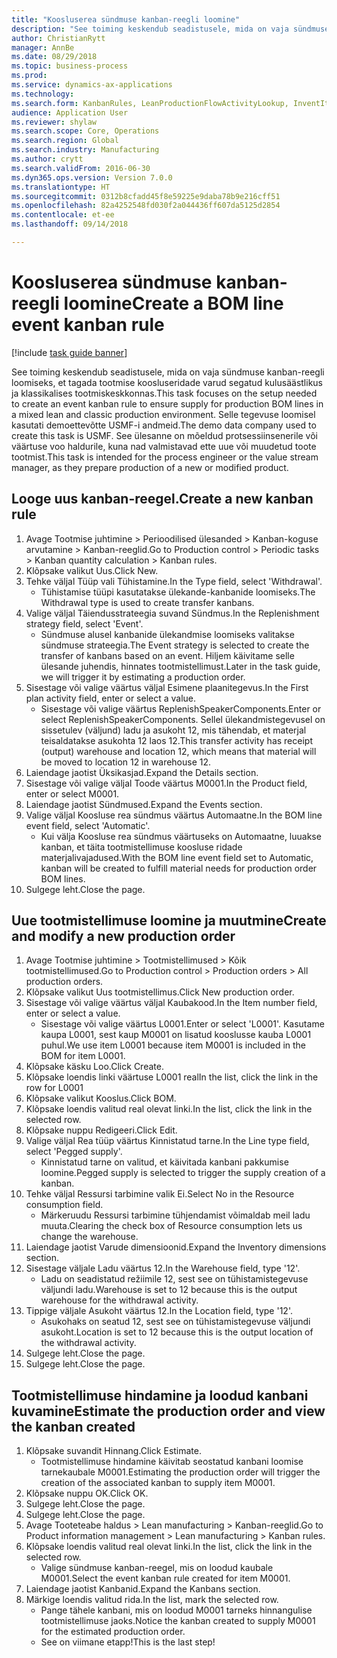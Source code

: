 ```yaml
--- 
title: "Koosluserea sündmuse kanban-reegli loomine"
description: "See toiming keskendub seadistusele, mida on vaja sündmuse kanban-reegli loomiseks, et tagada tootmise koosluseridade varud segatud kulusäästlikus ja klassikalises tootmiskeskkonnas."
author: ChristianRytt
manager: AnnBe
ms.date: 08/29/2018
ms.topic: business-process
ms.prod: 
ms.service: dynamics-ax-applications
ms.technology: 
ms.search.form: KanbanRules, LeanProductionFlowActivityLookup, InventItemIdLookupSimple, ProdTableListPage, ProdTableCreate, InventItemIdLookupPurchase, ProdTable, ProdBOM, ProdParmCostEstimation
audience: Application User
ms.reviewer: shylaw
ms.search.scope: Core, Operations
ms.search.region: Global
ms.search.industry: Manufacturing
ms.author: crytt
ms.search.validFrom: 2016-06-30
ms.dyn365.ops.version: Version 7.0.0
ms.translationtype: HT
ms.sourcegitcommit: 0312b8cfadd45f8e59225e9daba78b9e216cff51
ms.openlocfilehash: 82a4252548fd030f2a044436ff607da5125d2854
ms.contentlocale: et-ee
ms.lasthandoff: 09/14/2018

---
```

# <a name="create-a-bom-line-event-kanban-rule"></a><span data-ttu-id="e75ef-103">Koosluserea sündmuse kanban-reegli loomine</span><span class="sxs-lookup"><span data-stu-id="e75ef-103">Create a BOM line event kanban rule</span></span>

[!include [task guide banner](../../includes/task-guide-banner.md)]

<span data-ttu-id="e75ef-104">See toiming keskendub seadistusele, mida on vaja sündmuse kanban-reegli loomiseks, et tagada tootmise koosluseridade varud segatud kulusäästlikus ja klassikalises tootmiskeskkonnas.</span><span class="sxs-lookup"><span data-stu-id="e75ef-104">This task focuses on the setup needed to create an event kanban rule to ensure supply for production BOM lines in a mixed lean and classic production environment.</span></span> <span data-ttu-id="e75ef-105">Selle tegevuse loomisel kasutati demoettevõtte USMF-i andmeid.</span><span class="sxs-lookup"><span data-stu-id="e75ef-105">The demo data company used to create this task is USMF.</span></span> <span data-ttu-id="e75ef-106">See ülesanne on mõeldud protsessiinsenerile või väärtuse voo haldurile, kuna nad valmistavad ette uue või muudetud toote tootmist.</span><span class="sxs-lookup"><span data-stu-id="e75ef-106">This task is intended for the process engineer or the value stream manager, as they prepare production of a new or modified product.</span></span>


## <a name="create-a-new-kanban-rule"></a><span data-ttu-id="e75ef-107">Looge uus kanban-reegel.</span><span class="sxs-lookup"><span data-stu-id="e75ef-107">Create a new kanban rule</span></span>
1. <span data-ttu-id="e75ef-108">Avage Tootmise juhtimine > Perioodilised ülesanded > Kanban-koguse arvutamine > Kanban-reeglid.</span><span class="sxs-lookup"><span data-stu-id="e75ef-108">Go to Production control > Periodic tasks > Kanban quantity calculation > Kanban rules.</span></span>
2. <span data-ttu-id="e75ef-109">Klõpsake valikut Uus.</span><span class="sxs-lookup"><span data-stu-id="e75ef-109">Click New.</span></span>
3. <span data-ttu-id="e75ef-110">Tehke väljal Tüüp vali Tühistamine.</span><span class="sxs-lookup"><span data-stu-id="e75ef-110">In the Type field, select 'Withdrawal'.</span></span>
    * <span data-ttu-id="e75ef-111">Tühistamise tüüpi kasutatakse ülekande-kanbanide loomiseks.</span><span class="sxs-lookup"><span data-stu-id="e75ef-111">The Withdrawal type is used to create transfer kanbans.</span></span>  
4. <span data-ttu-id="e75ef-112">Valige väljal Täiendusstrateegia suvand Sündmus.</span><span class="sxs-lookup"><span data-stu-id="e75ef-112">In the Replenishment strategy field, select 'Event'.</span></span>
    * <span data-ttu-id="e75ef-113">Sündmuse alusel kanbanide ülekandmise loomiseks valitakse sündmuse strateegia.</span><span class="sxs-lookup"><span data-stu-id="e75ef-113">The Event strategy is selected to create the transfer of kanbans based on an event.</span></span> <span data-ttu-id="e75ef-114">Hiljem käivitame selle ülesande juhendis, hinnates tootmistellimust.</span><span class="sxs-lookup"><span data-stu-id="e75ef-114">Later in the task guide, we will trigger it by estimating a production order.</span></span>  
5. <span data-ttu-id="e75ef-115">Sisestage või valige väärtus väljal Esimene plaanitegevus.</span><span class="sxs-lookup"><span data-stu-id="e75ef-115">In the First plan activity field, enter or select a value.</span></span>
    * <span data-ttu-id="e75ef-116">Sisestage või valige väärtus ReplenishSpeakerComponents.</span><span class="sxs-lookup"><span data-stu-id="e75ef-116">Enter or select ReplenishSpeakerComponents.</span></span> <span data-ttu-id="e75ef-117">Sellel ülekandmistegevusel on sissetulev (väljund) ladu ja asukoht 12, mis tähendab, et materjal teisaldatakse asukohta 12 laos 12.</span><span class="sxs-lookup"><span data-stu-id="e75ef-117">This transfer activity has receipt (output) warehouse and location 12, which means that material will be moved to location 12 in warehouse 12.</span></span>  
6. <span data-ttu-id="e75ef-118">Laiendage jaotist Üksikasjad.</span><span class="sxs-lookup"><span data-stu-id="e75ef-118">Expand the Details section.</span></span>
7. <span data-ttu-id="e75ef-119">Sisestage või valige väljal Toode väärtus M0001.</span><span class="sxs-lookup"><span data-stu-id="e75ef-119">In the Product field, enter or select M0001.</span></span>
8. <span data-ttu-id="e75ef-120">Laiendage jaotist Sündmused.</span><span class="sxs-lookup"><span data-stu-id="e75ef-120">Expand the Events section.</span></span>
9. <span data-ttu-id="e75ef-121">Valige väljal Koosluse rea sündmus väärtus Automaatne.</span><span class="sxs-lookup"><span data-stu-id="e75ef-121">In the BOM line event field, select 'Automatic'.</span></span>
    * <span data-ttu-id="e75ef-122">Kui välja Koosluse rea sündmus väärtuseks on Automaatne, luuakse kanban, et täita tootmistellimuse koosluse ridade materjalivajadused.</span><span class="sxs-lookup"><span data-stu-id="e75ef-122">With the BOM line event field set to Automatic, kanban will be created to fulfill material needs for production order BOM lines.</span></span>  
10. <span data-ttu-id="e75ef-123">Sulgege leht.</span><span class="sxs-lookup"><span data-stu-id="e75ef-123">Close the page.</span></span>

## <a name="create-and-modify-a-new-production-order"></a><span data-ttu-id="e75ef-124">Uue tootmistellimuse loomine ja muutmine</span><span class="sxs-lookup"><span data-stu-id="e75ef-124">Create and modify a new production order</span></span>
1. <span data-ttu-id="e75ef-125">Avage Tootmise juhtimine > Tootmistellimused > Kõik tootmistellimused.</span><span class="sxs-lookup"><span data-stu-id="e75ef-125">Go to Production control > Production orders > All production orders.</span></span>
2. <span data-ttu-id="e75ef-126">Klõpsake valikut Uus tootmistellimus.</span><span class="sxs-lookup"><span data-stu-id="e75ef-126">Click New production order.</span></span>
3. <span data-ttu-id="e75ef-127">Sisestage või valige väärtus väljal Kaubakood.</span><span class="sxs-lookup"><span data-stu-id="e75ef-127">In the Item number field, enter or select a value.</span></span>
    * <span data-ttu-id="e75ef-128">Sisestage või valige väärtus L0001.</span><span class="sxs-lookup"><span data-stu-id="e75ef-128">Enter or select 'L0001'.</span></span> <span data-ttu-id="e75ef-129">Kasutame kaupa L0001, sest kaup M0001 on lisatud kooslusse kauba L0001 puhul.</span><span class="sxs-lookup"><span data-stu-id="e75ef-129">We use item L0001 because item M0001 is included in the BOM for item L0001.</span></span>  
4. <span data-ttu-id="e75ef-130">Klõpsake käsku Loo.</span><span class="sxs-lookup"><span data-stu-id="e75ef-130">Click Create.</span></span>
5. <span data-ttu-id="e75ef-131">Klõpsake loendis linki väärtuse L0001 real</span><span class="sxs-lookup"><span data-stu-id="e75ef-131">In the list, click the link in the row for L0001</span></span>
6. <span data-ttu-id="e75ef-132">Klõpsake valikut Kooslus.</span><span class="sxs-lookup"><span data-stu-id="e75ef-132">Click BOM.</span></span>
7. <span data-ttu-id="e75ef-133">Klõpsake loendis valitud real olevat linki.</span><span class="sxs-lookup"><span data-stu-id="e75ef-133">In the list, click the link in the selected row.</span></span>
8. <span data-ttu-id="e75ef-134">Klõpsake nuppu Redigeeri.</span><span class="sxs-lookup"><span data-stu-id="e75ef-134">Click Edit.</span></span>
9. <span data-ttu-id="e75ef-135">Valige väljal Rea tüüp väärtus Kinnistatud tarne.</span><span class="sxs-lookup"><span data-stu-id="e75ef-135">In the Line type field, select 'Pegged supply'.</span></span>
    * <span data-ttu-id="e75ef-136">Kinnistatud tarne on valitud, et käivitada kanbani pakkumise loomine.</span><span class="sxs-lookup"><span data-stu-id="e75ef-136">Pegged supply is selected to trigger the supply creation of a kanban.</span></span>  
10. <span data-ttu-id="e75ef-137">Tehke väljal Ressursi tarbimine valik Ei.</span><span class="sxs-lookup"><span data-stu-id="e75ef-137">Select No in the Resource consumption field.</span></span>
    * <span data-ttu-id="e75ef-138">Märkeruudu Ressursi tarbimine tühjendamist võimaldab meil ladu muuta.</span><span class="sxs-lookup"><span data-stu-id="e75ef-138">Clearing the check box of Resource consumption lets us change the warehouse.</span></span>  
11. <span data-ttu-id="e75ef-139">Laiendage jaotist Varude dimensioonid.</span><span class="sxs-lookup"><span data-stu-id="e75ef-139">Expand the Inventory dimensions section.</span></span>
12. <span data-ttu-id="e75ef-140">Sisestage väljale Ladu väärtus 12.</span><span class="sxs-lookup"><span data-stu-id="e75ef-140">In the Warehouse field, type '12'.</span></span>
    * <span data-ttu-id="e75ef-141">Ladu on seadistatud režiimile 12, sest see on tühistamistegevuse väljundi ladu.</span><span class="sxs-lookup"><span data-stu-id="e75ef-141">Warehouse is set to 12 because this is the output warehouse for the withdrawal activity.</span></span>  
13. <span data-ttu-id="e75ef-142">Tippige väljale Asukoht väärtus 12.</span><span class="sxs-lookup"><span data-stu-id="e75ef-142">In the Location field, type '12'.</span></span>
    * <span data-ttu-id="e75ef-143">Asukohaks on seatud 12, sest see on tühistamistegevuse väljundi asukoht.</span><span class="sxs-lookup"><span data-stu-id="e75ef-143">Location is set to 12 because this is the output location of the withdrawal activity.</span></span>  
14. <span data-ttu-id="e75ef-144">Sulgege leht.</span><span class="sxs-lookup"><span data-stu-id="e75ef-144">Close the page.</span></span>
15. <span data-ttu-id="e75ef-145">Sulgege leht.</span><span class="sxs-lookup"><span data-stu-id="e75ef-145">Close the page.</span></span>

## <a name="estimate-the-production-order-and-view-the-kanban-created"></a><span data-ttu-id="e75ef-146">Tootmistellimuse hindamine ja loodud kanbani kuvamine</span><span class="sxs-lookup"><span data-stu-id="e75ef-146">Estimate the production order and view the kanban created</span></span>
1. <span data-ttu-id="e75ef-147">Klõpsake suvandit Hinnang.</span><span class="sxs-lookup"><span data-stu-id="e75ef-147">Click Estimate.</span></span>
    * <span data-ttu-id="e75ef-148">Tootmistellimuse hindamine käivitab seostatud kanbani loomise tarnekaubale M0001.</span><span class="sxs-lookup"><span data-stu-id="e75ef-148">Estimating the production order will trigger the creation of the associated kanban to supply item M0001.</span></span>  
2. <span data-ttu-id="e75ef-149">Klõpsake nuppu OK.</span><span class="sxs-lookup"><span data-stu-id="e75ef-149">Click OK.</span></span>
3. <span data-ttu-id="e75ef-150">Sulgege leht.</span><span class="sxs-lookup"><span data-stu-id="e75ef-150">Close the page.</span></span>
4. <span data-ttu-id="e75ef-151">Sulgege leht.</span><span class="sxs-lookup"><span data-stu-id="e75ef-151">Close the page.</span></span>
5. <span data-ttu-id="e75ef-152">Avage Tooteteabe haldus > Lean manufacturing > Kanban-reeglid.</span><span class="sxs-lookup"><span data-stu-id="e75ef-152">Go to Product information management > Lean manufacturing > Kanban rules.</span></span>
6. <span data-ttu-id="e75ef-153">Klõpsake loendis valitud real olevat linki.</span><span class="sxs-lookup"><span data-stu-id="e75ef-153">In the list, click the link in the selected row.</span></span>
    * <span data-ttu-id="e75ef-154">Valige sündmuse kanban-reegel, mis on loodud kaubale M0001.</span><span class="sxs-lookup"><span data-stu-id="e75ef-154">Select the event kanban rule created for item M0001.</span></span>  
7. <span data-ttu-id="e75ef-155">Laiendage jaotist Kanbanid.</span><span class="sxs-lookup"><span data-stu-id="e75ef-155">Expand the Kanbans section.</span></span>
8. <span data-ttu-id="e75ef-156">Märkige loendis valitud rida.</span><span class="sxs-lookup"><span data-stu-id="e75ef-156">In the list, mark the selected row.</span></span>
    * <span data-ttu-id="e75ef-157">Pange tähele kanbani, mis on loodud M0001 tarneks hinnangulise tootmistellimuse jaoks.</span><span class="sxs-lookup"><span data-stu-id="e75ef-157">Notice the kanban created to supply M0001 for the estimated production order.</span></span>  
    * <span data-ttu-id="e75ef-158">See on viimane etapp!</span><span class="sxs-lookup"><span data-stu-id="e75ef-158">This is the last step!</span></span>  


